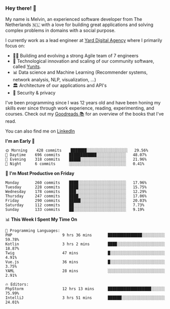 ### Hey there! 👋

My name is Melvin, an experienced software developer from The Netherlands 🇳🇱 with a love for building great applications and solving complex problems in domains with a social purpose. 

I currently work as a lead engineer at [Yard Digital Agency](https://github.com/yardinternet) where I primarily focus on:

* 👏🏼 Building and evolving a strong Agile team of 7 engineers
* 🚀 Technological innovation and scaling of our community software, called [Yunits](https://www.yunits.com/).
* 📊 Data science and Machine Learning (Recommender systems, network analysis, NLP, visualization, ...)
* 🏛 Architecture of our applications and API's
* 🔐 Security & privacy

I've been programming since I was 12 years old and have been honing my skills ever since through work experience, reading, experimenting, and courses.
Check out my [Goodreads 📚](https://goodreads.com/melvinkoopmans) for an overview of the books that I've read. 

You can also find me on [LinkedIn](https://www.linkedin.com/in/melvinkoopmans)

<!--START_SECTION:waka-->
**I'm an Early 🐤** 

```text
🌞 Morning    428 commits    ███████░░░░░░░░░░░░░░░░░░   29.56% 
🌆 Daytime    696 commits    ████████████░░░░░░░░░░░░░   48.07% 
🌃 Evening    318 commits    █████░░░░░░░░░░░░░░░░░░░░   21.96% 
🌙 Night      6 commits      ░░░░░░░░░░░░░░░░░░░░░░░░░   0.41%

```
📅 **I'm Most Productive on Friday** 

```text
Monday       260 commits    ████░░░░░░░░░░░░░░░░░░░░░   17.96% 
Tuesday      228 commits    ████░░░░░░░░░░░░░░░░░░░░░   15.75% 
Wednesday    178 commits    ███░░░░░░░░░░░░░░░░░░░░░░   12.29% 
Thursday     247 commits    ████░░░░░░░░░░░░░░░░░░░░░   17.06% 
Friday       290 commits    █████░░░░░░░░░░░░░░░░░░░░   20.03% 
Saturday     112 commits    ██░░░░░░░░░░░░░░░░░░░░░░░   7.73% 
Sunday       133 commits    ██░░░░░░░░░░░░░░░░░░░░░░░   9.19%

```


📊 **This Week I Spent My Time On** 

```text
💬 Programming Languages: 
PHP                      9 hrs 36 mins       ███████████████░░░░░░░░░░   59.78% 
Kotlin                   3 hrs 2 mins        ████░░░░░░░░░░░░░░░░░░░░░   18.87% 
Twig                     47 mins             █░░░░░░░░░░░░░░░░░░░░░░░░   4.91% 
Vue.js                   36 mins             █░░░░░░░░░░░░░░░░░░░░░░░░   3.75% 
YAML                     28 mins             ░░░░░░░░░░░░░░░░░░░░░░░░░   2.91%

🔥 Editors: 
PhpStorm                 12 hrs 13 mins      ███████████████████░░░░░░   75.99% 
IntelliJ                 3 hrs 51 mins       ██████░░░░░░░░░░░░░░░░░░░   24.01%

```


<!--END_SECTION:waka-->
